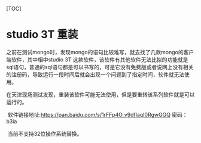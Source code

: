 [TOC]

# studio 3T 重装

​	之前在测试mongo时，发现mongo的语句比较难写，就去找了几款mongo的客户端软件，其中相中studio 3T 这款软件，该软件有其他软件无法比拟的功能就是sql语句，普通的sql语句都是可以书写的，可是它没有免费版或者说网上没有相关的注册码，导致运行一段时间后就会出现一个问题到了指定时间，软件就无法使用。

​	在天津现场测试发现，重装该软件可能无法使用，但是要重转该系列软件就是可以运行的。

​	软件链接地址:https://pan.baidu.com/s/1rFFp4O_v9dflaqI0RgwGGQ 密码：b3ia

​	当前不支持32位操作系统替换。

​	

​	